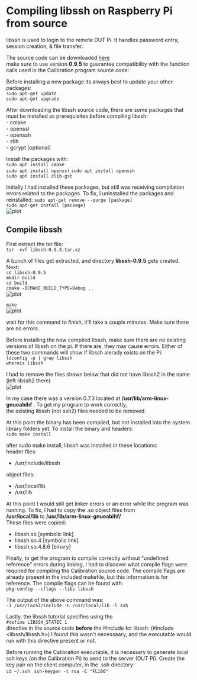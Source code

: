 
# Compiling libssh on Raspberry Pi from source

libssh is used to login to the remote DUT Pi. It handles password entry, session creation, & file transfer.

The source code can be downloaded [here](https://www.libssh.org/files/0.9/libssh-0.9.5.tar.xz)   
make sure to use version **0.9.5** to guarantee compatibility with the function calls used in the Calibration program source code:


Before installing a new package its always best to update your other packages:    
```sudo apt-get update```    
```sudo apt-get upgrade```    


After downloading the libssh source code, there are some packages that must be installed as prerequisites before compiling libssh:   
	- cmake   
	- openssl   
	- openssh   
	- zlib   
	- gcrypt [optional]   

Install the packages with:      
```sudo apt install cmake```   
```sudo apt install openssl```
```sudo apt install openssh```    
```sudo apt install zlib-gst```    


Initially I had installed these packages, but still was receiving compilation errors related to the packages. To fix, I uninstalled the packages and reinstalled:
```sudo apt-get remove --purge [package]```   
```sudo apt-get install [package]```    
![plot](./libssh/remove_linuxgnu.png)   

## Compile libssh
First extract the tar file:   
```tar -xvf libssh-0.9.5.tar.xz```    

A bunch of files get extracted, and directory **libssh-0.9.5** gets created. Next:    
```cd libssh-0.9.5```   
```mkdir build```   
```cd build```   
```cmake -DCMAKE_BUILD_TYPE=Debug ..```       
![plot](./libssh/cmake.png)    

```make```    
![plot](./libssh/cmake.png)     

wait for this command to finish, it'll take a couple minutes. Make sure there are no errors. 

Before installing the now compiled libssh, make sure there are no existing versions of libssh on the pi. If there are, they may cause errors. Either of these two commands will show if libssh alerady exists on the Pi:   
```ldconfig -p | grep libssh```    
```whereis libssh```    

I had to remove the files shown below that did not have libssh2 in the name (left libssh2 there)   
![plot](./libssh/remove.png)      

In my case there was a version 0.7.3 located at **/usr/lib/arm-linux-gnueabihf** . To get my program to work correctly,   
the existing libssh (not ssh2) files needed to be removed.   


At this point the binary has been compiled, but not installed into the system library folders yet. To install the binary and headers:    
```sudo make install```   

after sudo make install, libssh was installed in these locations:    
header files:   
 - /usr/include/libssh    

object files: 
 - /usr/local/lib   
 - /usr/lib   

At this point I would still get linker errors or an error while the program was running. To fix, I had to copy the .so object files from    
**/usr/local/lib** to **/usr/lib/arm-linux-gnueabihf/**   
These files were copied:    
   - libssh.so [symbolic link]     
   - libssh.so.4 [symbolic link]     
   - libssh.so.4.8.6  [binary]    

Finally, to get the program to compile correctly without “undefined reference” errors during linking, I had to discover what compile flags were required for compiling the Calibration source code. The compile flags are already prseent in the included makefile, but this information is for reference. 
The compile flags can be found with:   
```pkg-config --cflags --libs libssh```    

The output of the above command was:   
```-I /usr/local/include -L /usr/local/lib -l ssh   ```

Lastly, the libssh tutorial specifies using the    
```#define LIBSSH_STATIC 1```   
directive in the source code **before** the #include for libssh: (#include <libssh/libssh.h>)
I found this wasn't necessaary, and the executable would run with this directive present or not.


Before running the Calibration executable, it is necessary to generate local ssh keys (on the Calibration Pi) to send to the server (DUT Pi). 
Create the key pair on the client computer, in the .ssh directory:   
```cd ~/.ssh ```
```ssh-keygen -t rsa -C "FL100"    ```


